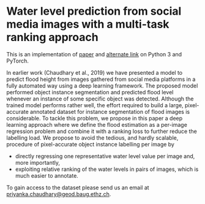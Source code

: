 # Water level prediction from social media images with a multi-task ranking approach

This is an implementation of [paper](https://arxiv.org/abs/2007.06749) and [alternate link](https://doi.org/10.1016/j.isprsjprs.2020.07.003) on Python 3 and PyTorch.

In earlier work (Chaudhary et al., 2019) we have presented a model to predict flood height from images gathered from social media platforms in a fully automated way using a deep learning framework. The proposed model performed object instance segmentation and predicted flood level whenever an instance of some specific object was detected. Although the trained model performs rather well, the effort required to build a large, pixel-accurate annotated dataset for instance segmentation of flood images is considerable. To tackle this problem, we propose in this paper a deep learning approach where we define the flood estimation as a per-image regression problem and combine it with a ranking loss to further reduce the labelling load. We propose to avoid the tedious, and hardly scalable, procedure of pixel-accurate object instance labelling per image by 

* directly regressing one representative water level value per image and, more importantly, 
* exploiting relative ranking of the water levels in pairs of images, which is much easier to annotate.

To gain access to the dataset please send us an email at priyanka.chaudhary@geod.baug.ethz.ch. 


